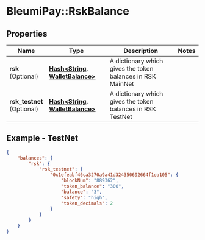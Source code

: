 # BleumiPay::RskBalance

## Properties

Name | Type | Description | Notes
------------ | ------------- | ------------- | -------------
**rsk** <br>(Optional) | [**Hash&lt;String, WalletBalance&gt;**](WalletBalance.md) | A dictionary which gives the token balances in RSK MainNet  |
**rsk_testnet** <br>(Optional) | [**Hash&lt;String, WalletBalance&gt;**](WalletBalance.md) | A dictionary which gives the token balances in RSK TestNet  |

## Example - TestNet

```json
{
    "balances": {
        "rsk": {
            "rsk_testnet": {
                "0x1efeabf46ca3270a9a41d324350692664f1ea105": {
                    "blockNum": "889362",
                    "token_balance": "300",
                    "balance": "3",
                    "safety": "high",
                    "token_decimals": 2
                }
            }
        }
    }
}
```
